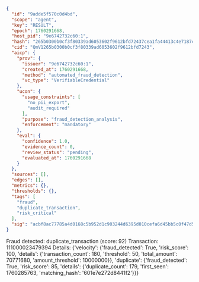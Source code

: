 ```json
{
  "id": "9adde5f570c0d4bd",
  "scope": "agent",
  "key": "RESULT",
  "epoch": 1760291668,
  "host_pid": "9e6742732c60:1",
  "hash": "265b0300b0cf3f80339ad6053602f9612bfd72437cea1fa44413c4e7187cb91d",
  "cid": "QmV1265b0300b0cf3f80339ad6053602f9612bfd7243",
  "aicp": {
    "prov": {
      "issuer": "9e6742732c60:1",
      "created_at": 1760291668,
      "method": "automated_fraud_detection",
      "vc_type": "VerifiableCredential"
    },
    "ucon": {
      "usage_constraints": [
        "no_pii_export",
        "audit_required"
      ],
      "purpose": "fraud_detection_analysis",
      "enforcement": "mandatory"
    },
    "eval": {
      "confidence": 1.0,
      "evidence_count": 0,
      "review_status": "pending",
      "evaluated_at": 1760291668
    }
  },
  "sources": [],
  "edges": [],
  "metrics": {},
  "thresholds": {},
  "tags": [
    "fraud",
    "duplicate_transaction",
    "risk_critical"
  ],
  "sig": "acbf8ac77785a4d0168c5b952d1c903244d6395d010cefa6d45bb5c0f47d53f6"
}
```

Fraud detected: duplicate_transaction (score: 92)
Transaction: 111000023479394
Details: {'velocity': {'fraud_detected': True, 'risk_score': 100, 'details': {'transaction_count': 180, 'threshold': 50, 'total_amount': 70771680, 'amount_threshold': 10000000}}, 'duplicate': {'fraud_detected': True, 'risk_score': 85, 'details': {'duplicate_count': 179, 'first_seen': 1760285763, 'matching_hash': '601e7e272d8441f2'}}}